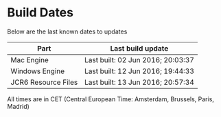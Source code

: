 # Build Dates

Below are the last known dates to updates

Part | Last build update
-----|-----
Mac Engine | Last built: 02 Jun 2016; 20:03:37
Windows Engine | Last built: 12 Jun 2016; 19:44:33
JCR6 Resource Files | Last built: 13 Jun 2016; 20:57:34
All times are in CET (Central European Time: Amsterdam, Brussels, Paris, Madrid)



